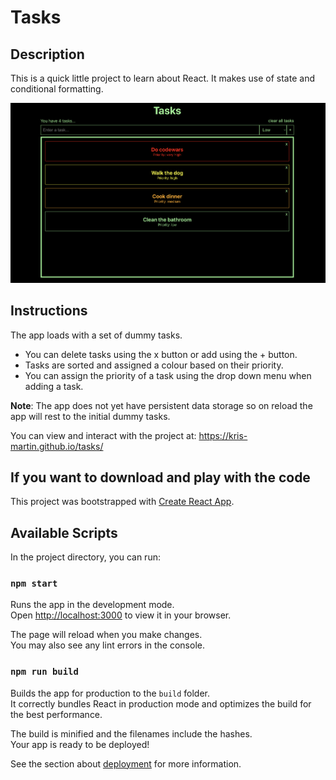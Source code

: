 # Tasks

## Description

This is a quick little project to learn about React. It makes use of state and conditional formatting.

![A screenshot of the Tasks UI](./Tasks.png)

## Instructions

The app loads with a set of dummy tasks.

-   You can delete tasks using the x button or add using the + button.
-   Tasks are sorted and assigned a colour based on their priority.
-   You can assign the priority of a task using the drop down menu when adding a task.

**Note**: The app does not yet have persistent data storage so on reload the app will rest to the initial dummy tasks.

You can view and interact with the project at:
https://kris-martin.github.io/tasks/

## If you want to download and play with the code

This project was bootstrapped with [Create React App](https://github.com/facebook/create-react-app).

## Available Scripts

In the project directory, you can run:

### `npm start`

Runs the app in the development mode.\
Open [http://localhost:3000](http://localhost:3000) to view it in your browser.

The page will reload when you make changes.\
You may also see any lint errors in the console.

### `npm run build`

Builds the app for production to the `build` folder.\
It correctly bundles React in production mode and optimizes the build for the best performance.

The build is minified and the filenames include the hashes.\
Your app is ready to be deployed!

See the section about [deployment](https://facebook.github.io/create-react-app/docs/deployment) for more information.
